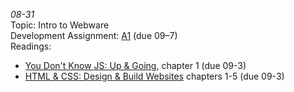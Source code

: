 *08-31*  
Topic: Intro to Webware  
Development Assignment: [A1](https://github.com/cs4241-20a/a1-gettingstarted/blob/master/README.md) (due 09–7)  
Readings:  
- [You Don't Know JS: Up & Going](https://github.com/getify/You-Dont-Know-JS/tree/1st-ed/up%20%26%20going), chapter 1 (due 09-3)
- [HTML & CSS: Design & Build Websites](https://wpi.primo.exlibrisgroup.com/discovery/fulldisplay?docid=alma9936730811904746&context=L&vid=01WPI_INST:Default&lang=en&search_scope=MyInst_and_CI&adaptor=Local%20Search%20Engine&tab=Everything&query=any,contains,Jon%20Duckett&offset=0) chapters 1-5 (due 09-3)  
